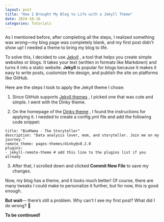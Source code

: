 ```yaml
---
layout: post
title: "How I Brought My Blog to Life with a Jekyll Theme"
date: 2024-10-16
categories: Tutorials
---
```


As I mentioned before, after completing all the steps, I realized something was wrong—my blog page was completely blank, and my first post didn’t show up! I needed a theme to bring my blog to life.

To solve this, I decided to use [Jekyll]( https://jekyllrb.com/) , a tool that helps you create simple websites or blogs. It takes your text (written in formats like Markdown) and turns it into a static website. **Jekyll** is popular for blogs because it makes it easy to write posts, customize the design, and publish the site on platforms like GitHub.

Here are the steps I took to apply the Jekyll theme I chose:

1. Since GitHub supports [Jekyll themes]( https://pages.github.com/themes/) , I picked one that was cute and simple. I went with the Dinky theme.

2. On the homepage of the [Dinky theme](https://github.com/pages-themes/dinky) , I found the instructions for applying it. I needed to create a config.yml file and add the following code snippet:

```
title: "BioMama - The Storyteller"
description: "Data analysis lover, mom, and storyteller. Join me on my journey."
remote_theme: pages-themes/dinky@v0.2.0
plugins:
- jekyll-remote-theme # add this line to the plugins list if you already 
```

3. After that, I scrolled down and clicked **Commit New File** to save my changes.

Now, my blog has a theme, and it looks much better! Of course, there are many tweaks I could make to personalize it further, but for now, this is good enough.

**But wait**— there’s still a problem. Why can't I see my first post? What did I do wrong? 🤔 

**To be continued!**
